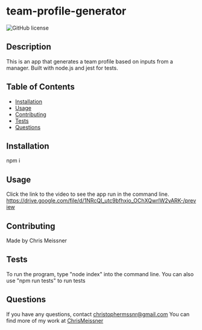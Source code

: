 # team-profile-generator

![GitHub license](https://img.shields.io/badge/license-ISC-blue.svg)

## Description
This is an app that generates a team profile based on inputs from a manager. Built with node.js and jest for tests.

## Table of Contents
* [Installation](#installation)
* [Usage](#usage)
* [Contributing](#contributing)
* [Tests](#tests)
* [Questions](#questions)

## Installation
npm i

## Usage
Click the link to the video to see the app run in the command line.  https://drive.google.com/file/d/1NRcQI_utc9bfhxio_OChXQwrlW2yARK-/preview


## Contributing
Made by Chris Meissner


## Tests
To run the program, type "node index" into the command line. You can also use "npm run tests" to run tests


## Questions
If you have any questions, contact christophermssnr@gmail.com
You can find more of my work at [ChrisMeissner](https://github.com/ChrisMeissner)
